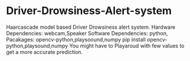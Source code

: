 # Driver-Drowsiness-Alert-system
Haarcascade model based Driver Drowsiness alert system.
Hardware Dependencies: webcam,Speaker
Software Dependencies: python, Pacakages: opencv-python,playsoound,numpy
pip install opencv-python,playsound,numpy
You might have to Playaroud with few values to get a more accurate prediction. 

